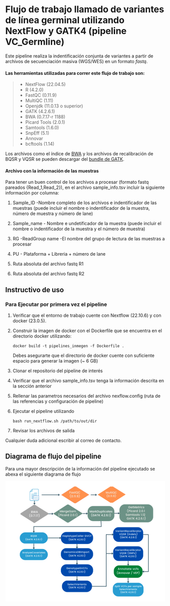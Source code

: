 # Flujo de trabajo llamado de variantes de línea germinal utilizando NextFlow y GATK4 (pipeline VC_Germline)

Este pipeline realiza la indentificación conjunta de variantes a partir de archivos de secuenciación masiva (WGS/WES) en un formato *fastq*.

#### Las herramientas utilizadas para correr este flujo de trabajo son:
> 
> - NextFlow (22.04.5)
> - R (4.2.0) 
> - FastQC (0.11.9) 
> - MultiQC (1.11)
> - Openjdk (11.0.13 o superior)
> - GATK (4.2.6.1)
> - BWA (0.7.17-r 1188)
> - Picard Tools (2.0.1)
> - Samtools (1.6.0)
> - SnpEff (5.1)
> - Annovar
> - bcftools (1.14)
> 

Los archivos como el índice de [BWA](http://bio-bwa.sourceforge.net/) y los archivos de recalibración de BQSR y VQSR se pueden descargar del [bundle de GATK](https://console.cloud.google.com/storage/browser/genomics-public-data/resources/broad/hg38/v0;tab=objects?prefix=&forceOnObjectsSortingFiltering=false).  

#### Archivo con la información de las muestras

Para tener un buen control de los archivos a procesar (formato fastq pareados {Read_1,Read_2}), en el archivo sample_info.tsv incluir la siguiente información por columna:

1. Sample_ID -Nombre completo de los archivos e indentificador de las muestras (puede incluir el nombre o indentificador de la muestra, número de muestra y número de lane)

2. Sample_name - Nombre e undetificador de la muestra (puede incluir el nombre o indentificador de la muestra y el número de muestra)

3. RG -ReadGroup name -El nombre del grupo de lectura de las muestras a procesar

4. PU - Plataforma + Libreria + número de lane

5. Ruta absoluta del archivo fastq R1

5. Ruta absoluta del archivo fastq R2

## Instructivo de uso

### Para Ejecutar por primera vez el pipeline 
 
 1. Verificar que el entorno de trabajo cuente con Nextflow (22.10.6) y con docker (23.0.5).
 2. Construir la imagen de docker con el Dockerfile que se encuentra en el directorio docker utilizando:

		docker build -t pipelines_inmegen -f Dockerfile .

    Debes asegurarte que el directorio de docker cuente con suficiente espacio para generar la imagen (~ 6 GB)

 3. Clonar el repositorio del pipeline de interés 
 4. Verificar que el archivo sample_info.tsv tenga la información descrita en la sección anterior
 5. Rellenar las parametros necesarios del archivo nexflow.config (ruta de las referencias y configuración de pipeline)
 6. Ejecutar el pipeline utilizando 

		bash run_nextflow.sh /path/to/out/dir

 7. Revisar los archivos de salida

Cualquier duda adicional escribir al correo de contacto.

## Diagrama de flujo del pipeline 

Para una mayor descripción de la información del pipeline ejecutado se abexa el siguiente diagrama de flujo 

![Flujo indentificación de variantes germinal](../flowcharts/flow_vc-germline.png)
